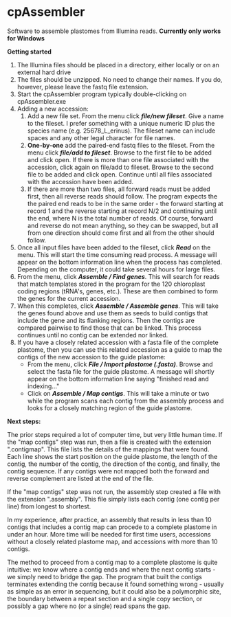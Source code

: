 # cpAssembler
Software to assemble plastomes from Illumina reads. 
<b>Currently only works for Windows</b>

<b>Getting started</b>

<ol>
<li>The Illumina files should be placed in a directory, either locally or on an external hard drive</li>
<li>The files should be unzipped. No need to change their names.  If you do, however, please leave the fastq file extension.</li>
<li>Start the cpAssembler program typically double-clicking on cpAssembler.exe</li>
<li>Adding a new accession:
<ol>
  <li>Add a new file set. From the menu click <b><i>file/new fileset</i></b>. Give a name to the fileset.
  I prefer something with a unique numeric ID plus the species name (e.g. 25678_L_erinus). The
  fileset name can include spaces and any other legal character for file names.</li>
  <li><b>One-by-one</b> add the paired-end fastq files to the fileset. From the menu click <b><i>file/add to fileset</i></b>.
    Browse to the first file to be added and click open.  If there is more than one file associated
    with the accession, click again on file/add to fileset. Browse to the second file to be added and click open.
    Continue until all files associated with the accession have been added.
  <li>If there are more than two files, all forward reads must be added first, then all reverse reads should follow.
    The program expects the the paired end reads to be in the same order - the forward starting at record 1 and
    the reverse starting at record N/2 and continuing until the end, where N is the total number of reads.  
    Of course, forward and reverse do not mean anything, so they can be swapped, but all from one direction should 
    come first and all from the other should follow.
    </li>
</ol>
</li>
<li>Once all input files have been added to the fileset, click <b><i>Read</i></b> on the menu.  
    This will start the time consuming read process.  A message will appear on the bottom information line
  when the process has completed.  Depending on the computer, it could take several hours for large files.</li>
<li>From the menu, click <b><i>Assemble / Find genes</i></b>.  This will search for reads that match
    templates stored in the program for the 120 chloroplast coding regions (tRNA's, genes, etc.). These are
  then combined to form the genes for the current accession.</i>
<li>When this completes, click <b><i>Assemble / Assemble genes</i></b>.  This will take the genes found
  above and use them as seeds to build contigs that include the gene and its flanking regions.
  Then the contigs are compared pairwise to find those that can be linked.  This process continues until
  no contig can be extended nor linked.</li>
 <li>If you have a closely related accession with a fasta file of the complete plastome, 
     then you can use this related accession as a guide to map the contigs of the new accession to
     the guide plastome:
  <ul><li>From the menu, click <b><i>File / Import plastome (.fasta)</i></b>.  Browse and select the fasta
    file for the guide plastome.  A message will shortly appear on the bottom information line saying 
    "finished read and indexing..."</li>
    <li>Click on <b><i>Assemble / Map contigs</i></b>. This will take a minute or two while the program
      scans each contig from the assembly process and looks for a closely matching region of the
      guide plastome.</li></ul>
</ol>

<b>Next steps:</b>

The prior steps required a lot of computer time, but very little human time.
If the "map contigs" step was run, then a file is created with the extension ".contigmap". This file
lists the details of the mappings that were found.  Each line shows the start position on the guide plastome,
the length of the contig, the number of the contig, the direction of the contig, and finally, the contig sequence.
If any contigs were not mapped both the forward and reverse complement are listed at the end of the file.

If the "map contigs" step was not run, the assembly step created a file with the extension ".assembly".
This file simply lists each contig (one contig per line) from longest to shortest.

In my experience, after practice, an assembly that results in less than 10 contigs that includes a contig map
can procede to a complete plastome in under an hour.  More time will be needed for first time users, accessions
without a closely related plastome map, and accessions with more than 10 contigs.

The method to proceed from a contig map to a complete plastome is quite intuitive: we know where a contig ends and
where the next contig starts - we simply need to bridge the gap.  The program that built the contigs terminates
extending the contig because it found something wrong - usually as simple as an error in sequencing, but it could also be a 
polymorphic site, the boundary between a repeat section and a single copy section, or possibly a gap where no (or a single) read
spans the gap.

